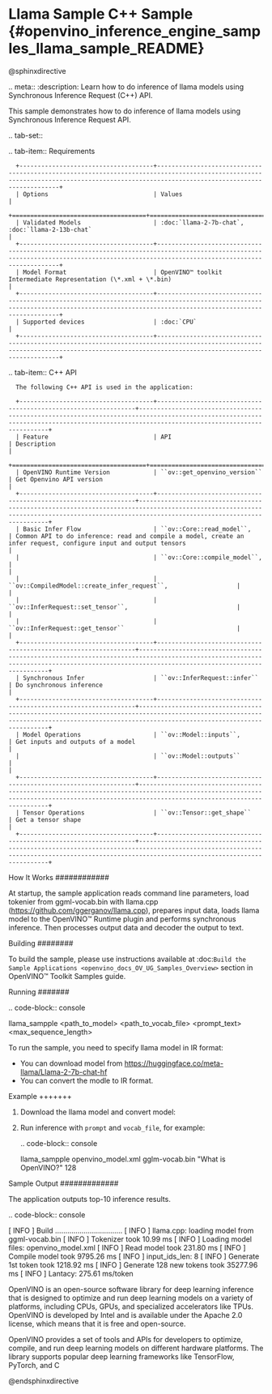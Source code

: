 # Llama Sample C++ Sample {#openvino_inference_engine_samples_llama_sample_README}

@sphinxdirective

.. meta::
   :description: Learn how to do inference of llama models using Synchronous Inference Request 
                 (C++) API.


This sample demonstrates how to do inference of llama models using Synchronous Inference Request API. 

.. tab-set::

   .. tab-item:: Requirements 

      +-------------------------------------+---------------------------------------------------------------------------------------------------------------------------------------------------------------------------------------+
      | Options                             | Values                                                                                                                                                                                |
      +=====================================+=======================================================================================================================================================================================+
      | Validated Models                    | :doc:`llama-2-7b-chat`, :doc:`llama-2-13b-chat`                                                                                                                                       |
      +-------------------------------------+---------------------------------------------------------------------------------------------------------------------------------------------------------------------------------------+
      | Model Format                        | OpenVINO™ toolkit Intermediate Representation (\*.xml + \*.bin)                                                                                                                       |
      +-------------------------------------+---------------------------------------------------------------------------------------------------------------------------------------------------------------------------------------+
      | Supported devices                   | :doc:`CPU`                                                                                                                                                                            |
      +-------------------------------------+---------------------------------------------------------------------------------------------------------------------------------------------------------------------------------------+

   .. tab-item:: C++ API

      The following C++ API is used in the application:

      +-------------------------------------+----------------------------------------------------------------+-----------------------------------------------------------------------------------------------------------------------------------------------------------------------------------------+
      | Feature                             | API                                                            | Description                                                                                                                                                                             |
      +=====================================+================================================================+=========================================================================================================================================================================================+
      | OpenVINO Runtime Version            | ``ov::get_openvino_version``                                   | Get Openvino API version                                                                                                                                                                |
      +-------------------------------------+----------------------------------------------------------------+-----------------------------------------------------------------------------------------------------------------------------------------------------------------------------------------+
      | Basic Infer Flow                    | ``ov::Core::read_model``,                                      | Common API to do inference: read and compile a model, create an infer request, configure input and output tensors                                                                       |
      |                                     | ``ov::Core::compile_model``,                                   |                                                                                                                                                                                         |
      |                                     | ``ov::CompiledModel::create_infer_request``,                   |                                                                                                                                                                                         |
      |                                     | ``ov::InferRequest::set_tensor``,                              |                                                                                                                                                                                         |
      |                                     | ``ov::InferRequest::get_tensor``                               |                                                                                                                                                                                         |
      +-------------------------------------+----------------------------------------------------------------+-----------------------------------------------------------------------------------------------------------------------------------------------------------------------------------------+
      | Synchronous Infer                   | ``ov::InferRequest::infer``                                    | Do synchronous inference                                                                                                                                                                |
      +-------------------------------------+----------------------------------------------------------------+-----------------------------------------------------------------------------------------------------------------------------------------------------------------------------------------+
      | Model Operations                    | ``ov::Model::inputs``,                                         | Get inputs and outputs of a model                                                                                                                                                       |
      |                                     | ``ov::Model::outputs``                                         |                                                                                                                                                                                         |
      +-------------------------------------+----------------------------------------------------------------+-----------------------------------------------------------------------------------------------------------------------------------------------------------------------------------------+
      | Tensor Operations                   | ``ov::Tensor::get_shape``                                      | Get a tensor shape                                                                                                                                                                      |
      +-------------------------------------+----------------------------------------------------------------+-----------------------------------------------------------------------------------------------------------------------------------------------------------------------------------------+


How It Works
############

At startup, the sample application reads command line parameters, load tokenier from ggml-vocab.bin with llama.cpp (https://github.com/ggerganov/llama.cpp), prepares input data, loads llama model to the OpenVINO™ Runtime plugin and performs synchronous inference. Then processes output data and decoder the output to text.

Building
########

To build the sample, please use instructions available at :doc:`Build the Sample Applications <openvino_docs_OV_UG_Samples_Overview>` section in OpenVINO™ Toolkit Samples guide.

Running
#######

.. code-block:: console
   
   llama_sampple <path_to_model> <path_to_vocab_file> <prompt_text> <max_sequence_length>

To run the sample, you need to specify llama model in IR format:

- You can download model from https://huggingface.co/meta-llama/Llama-2-7b-chat-hf
- You can convert the modle to IR format.

Example
+++++++

1. Download the llama model and convert model:

2. Run inference with ``prompt`` and ``vocab_file``, for example:
   
   .. code-block:: console
      
      llama_sampple openvino_model.xml gglm-vocab.bin "What is OpenVINO?" 128

Sample Output
#############

The application outputs top-10 inference results.

.. code-block:: console
   
[ INFO ] Build ................................. <version>
[ INFO ]
llama.cpp: loading model from ggml-vocab.bin
[ INFO ] Tokenizer took 10.99 ms
[ INFO ] Loading model files: openvino_model.xml
[ INFO ] Read model took 231.80 ms
[ INFO ] Compile model took 9795.26 ms
[ INFO ] input_ids_len: 8
[ INFO ] Generate 1st token took 1218.92 ms
[ INFO ] Generate 128 new tokens took 35277.96 ms
[ INFO ] Lantacy: 275.61 ms/token

OpenVINO is an open-source software library for deep learning inference that is designed to optimize and run deep learning models on a variety of platforms, including CPUs, GPUs, and specialized accelerators like TPUs. OpenVINO is developed by Intel and is available under the Apache 2.0 license, which means that it is free and open-source.

OpenVINO provides a set of tools and APIs for developers to optimize, compile, and run deep learning models on different hardware platforms. The library supports popular deep learning frameworks like TensorFlow, PyTorch, and C

@endsphinxdirective

